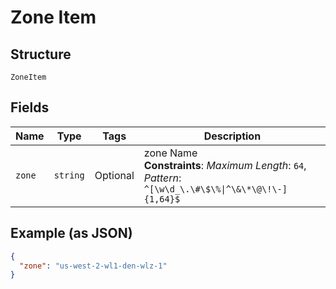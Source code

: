 
# Zone Item

## Structure

`ZoneItem`

## Fields

| Name | Type | Tags | Description |
|  --- | --- | --- | --- |
| `zone` | `string` | Optional | zone Name<br>**Constraints**: *Maximum Length*: `64`, *Pattern*: `^[\w\d_\.\#\$\%\|^\&\*\@\!\-]{1,64}$` |

## Example (as JSON)

```json
{
  "zone": "us-west-2-wl1-den-wlz-1"
}
```

